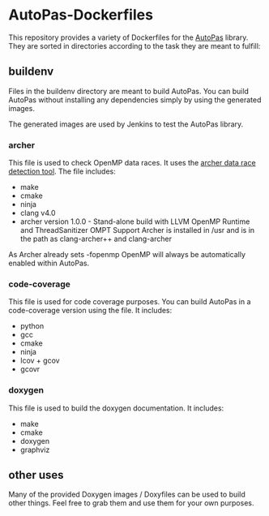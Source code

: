 # AutoPas-Dockerfiles
This repository provides a variety of Dockerfiles for the [AutoPas](https://github.com/AutoPas/AutoPas) library.
They are sorted in directories according to the task they are meant to fulfill:
## buildenv
Files in the buildenv directory are meant to build AutoPas.
You can build AutoPas without installing any dependencies simply by using the generated images.

The generated images are used by Jenkins to test the AutoPas library.

### archer
This file is used to check OpenMP data races. It uses the [archer data race detection tool](https://github.com/PRUNERS/archer). The file includes:
* make
* cmake
* ninja
* clang v4.0
* archer version 1.0.0 - Stand-alone build with LLVM OpenMP Runtime and ThreadSanitizer OMPT Support
Archer is installed in /usr and is in the path as clang-archer++ and clang-archer

As Archer already sets -fopenmp OpenMP will always be automatically enabled within AutoPas.


### code-coverage
This file is used for code coverage purposes. You can build AutoPas in a code-coverage version using the file. It includes:
* python
* gcc
* cmake
* ninja
* lcov + gcov
* gcovr

### doxygen
This file is used to build the doxygen documentation. It includes:
* make
* cmake
* doxygen
* graphviz 


## other uses
Many of the provided Doxygen images / Doxyfiles can be used to build other things. Feel free to grab them and use them for your own purposes.
